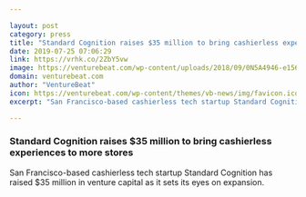 ```yaml
---

layout: post
category: press
title: "Standard Cognition raises $35 million to bring cashierless experiences to more stores"
date: 2019-07-25 07:06:29
link: https://vrhk.co/2ZbY5vw
image: https://venturebeat.com/wp-content/uploads/2018/09/0N5A4946-e1563920725815.jpg?w=1200&strip=all
domain: venturebeat.com
author: "VentureBeat"
icon: https://venturebeat.com/wp-content/themes/vb-news/img/favicon.ico
excerpt: "San Francisco-based cashierless tech startup Standard Cognition has raised $35 million in venture capital as it sets its eyes on expansion."

---
```


### Standard Cognition raises $35 million to bring cashierless experiences to more stores

San Francisco-based cashierless tech startup Standard Cognition has raised $35 million in venture capital as it sets its eyes on expansion.
